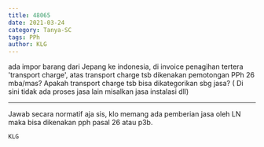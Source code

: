 ```yaml
---
title: 48065
date: 2021-03-24
category: Tanya-SC
tags: PPh
author: KLG
---
```


ada impor barang dari Jepang ke indonesia, di invoice penagihan tertera 'transport charge', atas transport charge tsb dikenakan pemotongan PPh 26 mba/mas? Apakah transport charge tsb bisa dikategorikan sbg jasa? ( Di sini tidak ada proses jasa lain misalkan jasa instalasi dll)

---

Jawab secara normatif aja sis, klo memang ada pemberian jasa oleh LN maka bisa dikenakan pph pasal 26 atau p3b.

`KLG`
